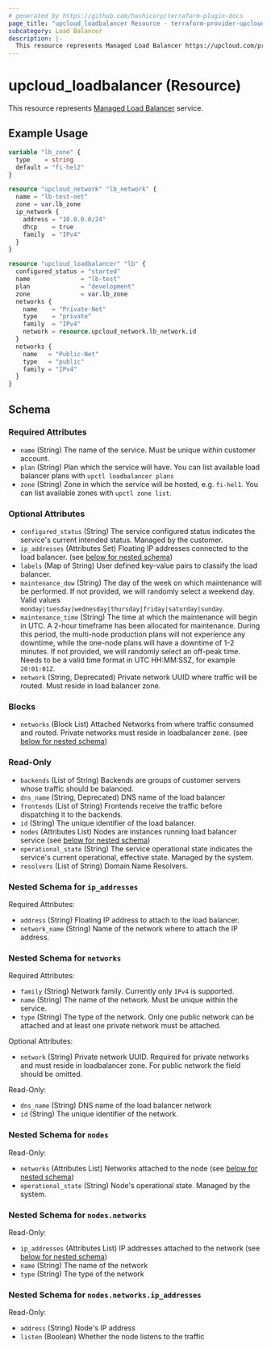 ```yaml
---
# generated by https://github.com/hashicorp/terraform-plugin-docs
page_title: "upcloud_loadbalancer Resource - terraform-provider-upcloud"
subcategory: Load Balancer
description: |-
  This resource represents Managed Load Balancer https://upcloud.com/products/managed-load-balancer service.
---
```


# upcloud_loadbalancer (Resource)

This resource represents [Managed Load Balancer](https://upcloud.com/products/managed-load-balancer) service.

## Example Usage

```terraform
variable "lb_zone" {
  type    = string
  default = "fi-hel2"
}

resource "upcloud_network" "lb_network" {
  name = "lb-test-net"
  zone = var.lb_zone
  ip_network {
    address = "10.0.0.0/24"
    dhcp    = true
    family  = "IPv4"
  }
}

resource "upcloud_loadbalancer" "lb" {
  configured_status = "started"
  name              = "lb-test"
  plan              = "development"
  zone              = var.lb_zone
  networks {
    name    = "Private-Net"
    type    = "private"
    family  = "IPv4"
    network = resource.upcloud_network.lb_network.id
  }
  networks {
    name   = "Public-Net"
    type   = "public"
    family = "IPv4"
  }
}
```

<!-- schema generated by tfplugindocs -->
## Schema

### Required Attributes

- `name` (String) The name of the service. Must be unique within customer account.
- `plan` (String) Plan which the service will have. You can list available load balancer plans with `upctl loadbalancer plans`
- `zone` (String) Zone in which the service will be hosted, e.g. `fi-hel1`. You can list available zones with `upctl zone list`.

### Optional Attributes

- `configured_status` (String) The service configured status indicates the service's current intended status. Managed by the customer.
- `ip_addresses` (Attributes Set) Floating IP addresses connected to the load balancer. (see [below for nested schema](#nestedatt--ip_addresses))
- `labels` (Map of String) User defined key-value pairs to classify the load balancer.
- `maintenance_dow` (String) The day of the week on which maintenance will be performed. If not provided, we will randomly select a weekend day. Valid values `monday|tuesday|wednesday|thursday|friday|saturday|sunday`.
- `maintenance_time` (String) The time at which the maintenance will begin in UTC. A 2-hour timeframe has been allocated for maintenance. During this period, the multi-node production plans will not experience any downtime, while the one-node plans will have a downtime of 1-2 minutes. If not provided, we will randomly select an off-peak time. Needs to be a valid time format in UTC HH:MM:SSZ, for example `20:01:01Z`.
- `network` (String, Deprecated) Private network UUID where traffic will be routed. Must reside in load balancer zone.

### Blocks

- `networks` (Block List) Attached Networks from where traffic consumed and routed. Private networks must reside in loadbalancer zone. (see [below for nested schema](#nestedblock--networks))

### Read-Only

- `backends` (List of String) Backends are groups of customer servers whose traffic should be balanced.
- `dns_name` (String, Deprecated) DNS name of the load balancer
- `frontends` (List of String) Frontends receive the traffic before dispatching it to the backends.
- `id` (String) The unique identifier of the load balancer.
- `nodes` (Attributes List) Nodes are instances running load balancer service (see [below for nested schema](#nestedatt--nodes))
- `operational_state` (String) The service operational state indicates the service's current operational, effective state. Managed by the system.
- `resolvers` (List of String) Domain Name Resolvers.

<a id="nestedatt--ip_addresses"></a>
### Nested Schema for `ip_addresses`

Required Attributes:

- `address` (String) Floating IP address to attach to the load balancer.
- `network_name` (String) Name of the network where to attach the IP address.


<a id="nestedblock--networks"></a>
### Nested Schema for `networks`

Required Attributes:

- `family` (String) Network family. Currently only `IPv4` is supported.
- `name` (String) The name of the network. Must be unique within the service.
- `type` (String) The type of the network. Only one public network can be attached and at least one private network must be attached.

Optional Attributes:

- `network` (String) Private network UUID. Required for private networks and must reside in loadbalancer zone. For public network the field should be omitted.

Read-Only:

- `dns_name` (String) DNS name of the load balancer network
- `id` (String) The unique identifier of the network.


<a id="nestedatt--nodes"></a>
### Nested Schema for `nodes`

Read-Only:

- `networks` (Attributes List) Networks attached to the node (see [below for nested schema](#nestedatt--nodes--networks))
- `operational_state` (String) Node's operational state. Managed by the system.

<a id="nestedatt--nodes--networks"></a>
### Nested Schema for `nodes.networks`

Read-Only:

- `ip_addresses` (Attributes List) IP addresses attached to the network (see [below for nested schema](#nestedatt--nodes--networks--ip_addresses))
- `name` (String) The name of the network
- `type` (String) The type of the network

<a id="nestedatt--nodes--networks--ip_addresses"></a>
### Nested Schema for `nodes.networks.ip_addresses`

Read-Only:

- `address` (String) Node's IP address
- `listen` (Boolean) Whether the node listens to the traffic
